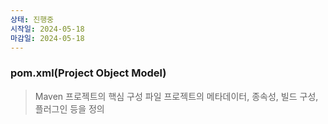 ```yaml
---
상태: 진행중
시작일: 2024-05-18
마감일: 2024-05-18
---
```

### pom.xml(Project Object Model)
> Maven 프로젝트의 핵심 구성 파일
> 프로젝트의 메타데이터, 종속성, 빌드 구성, 플러그인 등을 정의


